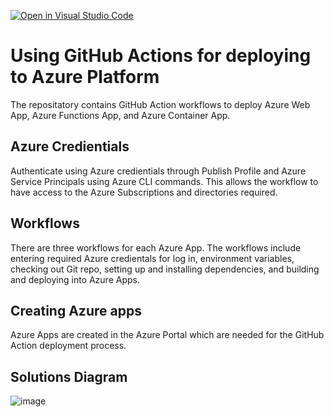 [![Open in Visual Studio Code](https://classroom.github.com/assets/open-in-vscode-718a45dd9cf7e7f842a935f5ebbe5719a5e09af4491e668f4dbf3b35d5cca122.svg)](https://classroom.github.com/online_ide?assignment_repo_id=13626964&assignment_repo_type=AssignmentRepo)

# Using GitHub Actions for deploying to Azure Platform #

The repositatory contains GitHub Action workflows to deploy Azure Web App, Azure Functions App, and Azure Container App. 

## Azure Credientials ##

Authenticate using Azure credientials through Publish Profile and Azure Service Principals using Azure CLI commands. This allows the workflow to have access to the Azure Subscriptions and directories required. 

## Workflows ##

There are three workflows for each Azure App. The workflows include entering required Azure credientals for log in, environment variables, checking out Git repo, setting up and installing dependencies, and building and deploying into Azure Apps. 

## Creating Azure apps ##

Azure Apps are created in the Azure Portal which are needed for the GitHub Action deployment process.

## Solutions Diagram ##

![image](https://github.com/annmnguyen/519-assignment-1/assets/101607810/b8bf04f5-b5ad-4d03-becc-2c08b61b5e95)

